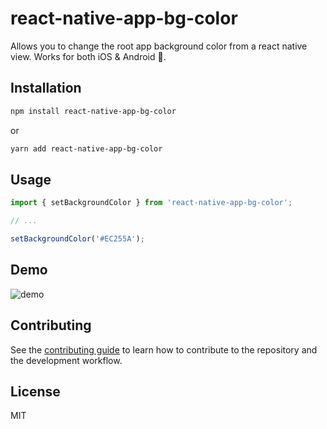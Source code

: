 # react-native-app-bg-color

Allows you to change the root app background color from a react native view. Works for both iOS & Android 🎉.

## Installation

```sh
npm install react-native-app-bg-color
```

or

```sh
yarn add react-native-app-bg-color
```

## Usage

```js
import { setBackgroundColor } from 'react-native-app-bg-color';

// ...

setBackgroundColor('#EC255A');
```

## Demo

![demo]('./image/background.gif')

## Contributing

See the [contributing guide](CONTRIBUTING.md) to learn how to contribute to the repository and the development workflow.

## License

MIT
